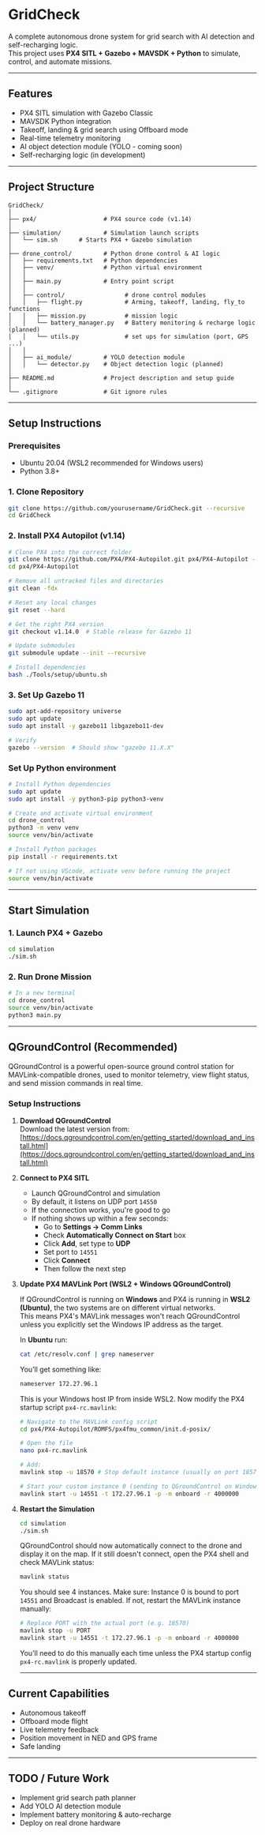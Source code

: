 # GridCheck

A complete autonomous drone system for grid search with AI detection and self-recharging logic.  
This project uses **PX4 SITL + Gazebo + MAVSDK + Python** to simulate, control, and automate missions.

---

## Features

- PX4 SITL simulation with Gazebo Classic
- MAVSDK Python integration
- Takeoff, landing & grid search using Offboard mode
- Real-time telemetry monitoring
- AI object detection module (YOLO - coming soon)
- Self-recharging logic (in development)

---

## Project Structure
```
GridCheck/
│
├── px4/                   # PX4 source code (v1.14)
│
├── simulation/            # Simulation launch scripts
│   └── sim.sh      # Starts PX4 + Gazebo simulation
│
├── drone_control/         # Python drone control & AI logic
│   ├── requirements.txt   # Python dependencies
│   ├── venv/              # Python virtual environment
│   │
│   ├── main.py            # Entry point script
│   │
│   ├── control/                 # drone control modules
│   │   ├── flight.py            # Arming, takeoff, landing, fly_to functions
│   │   ├── mission.py           # mission logic
│   │   └── battery_manager.py   # Battery monitoring & recharge logic (planned)
│   │   └── utils.py             # set ups for simulation (port, GPS ...)
│   │
│   ├── ai_module/         # YOLO detection module
│   │   └── detector.py    # Object detection logic (planned)
│               
├── README.md              # Project description and setup guide
│
└── .gitignore             # Git ignore rules
```

---

## Setup Instructions

### Prerequisites
- Ubuntu 20.04 (WSL2 recommended for Windows users)
- Python 3.8+

### 1. Clone Repository
```bash
git clone https://github.com/yourusername/GridCheck.git --recursive
cd GridCheck
```

### 2. Install PX4 Autopilot (v1.14)
```bash
# Clone PX4 into the correct folder
git clone https://github.com/PX4/PX4-Autopilot.git px4/PX4-Autopilot --recursive
cd px4/PX4-Autopilot

# Remove all untracked files and directories
git clean -fdx

# Reset any local changes
git reset --hard

# Get the right PX4 version
git checkout v1.14.0  # Stable release for Gazebo 11

# Update submodules
git submodule update --init --recursive

# Install dependencies
bash ./Tools/setup/ubuntu.sh
```

### 3. Set Up Gazebo 11
```bash
sudo apt-add-repository universe
sudo apt update
sudo apt install -y gazebo11 libgazebo11-dev

# Verify
gazebo --version  # Should show "gazebo 11.X.X"
```

### Set Up Python environment 
```bash
# Install Python dependencies 
sudo apt update
sudo apt install -y python3-pip python3-venv

# Create and activate virtual environment
cd drone_control
python3 -m venv venv
source venv/bin/activate

# Install Python packages
pip install -r requirements.txt

# If not using VScode, activate venv before running the project
source venv/bin/activate
```

---

##  Start Simulation

### 1. Launch PX4 + Gazebo
```bash
cd simulation
./sim.sh
```

### 2. Run Drone Mission
```bash
# In a new terminal
cd drone_control
source venv/bin/activate 
python3 main.py
```

---

## QGroundControl (Recommended)
QGroundControl is a powerful open-source ground control station for MAVLink-compatible drones, 
used to monitor telemetry, view flight status, and send mission commands in real time.

### Setup Instructions

1. **Download QGroundControl**  
   Download the latest version from:  
   [https://docs.qgroundcontrol.com/en/getting_started/download_and_install.html](https://docs.qgroundcontrol.com/en/getting_started/download_and_install.html)
   
2. **Connect to PX4 SITL**
   - Launch QGroundControl and simulation
   - By default, it listens on UDP port `14550`
   - If the connection works, you're good to go
   - If nothing shows up within a few seconds:
     - Go to **Settings → Comm Links**
     - Check **Automatically Connect on Start** box
     - Click **Add**, set type to **UDP**
     - Set port to `14551`
     - Click **Connect**
     - Then follow the next step

3. **Update PX4 MAVLink Port (WSL2 + Windows QGroundControl)**

   If QGroundControl is running on **Windows** and PX4 is running in **WSL2 (Ubuntu)**, the two systems are on different virtual networks.  
   This means PX4's MAVLink messages won't reach QGroundControl unless you explicitly set the Windows IP address as the target.
   
   In **Ubuntu** run:
   ```bash 
   cat /etc/resolv.conf | grep nameserver
   ```
   
   You’ll get something like:
   ```bash 
   nameserver 172.27.96.1
   ```
   
   This is your Windows host IP from inside WSL2. Now modify the PX4 startup script `px4-rc.mavlink`:
   ```bash
   # Navigate to the MAVLink config script
   cd px4/PX4-Autopilot/ROMFS/px4fmu_common/init.d-posix/
   
   # Open the file
   nano px4-rc.mavlink
   
   # Add:
   mavlink stop -u 18570 # Stop default instance (usually on port 18570)
   
   # Start your custom instance 0 (sending to QGroundControl on Windows)
   mavlink start -u 14551 -t 172.27.96.1 -p -m onboard -r 4000000
   ```

4. **Restart the Simulation**

   ```bash
   cd simulation
   ./sim.sh
   ```
   QGroundControl should now automatically connect to the drone and display it on the map. If it still doesn't connect, open the PX4 shell and check MAVLink status:
   ```bash
   mavlink status
   ```
   You should see 4 instances. Make sure: Instance 0 is bound to port `14551` and Broadcast is enabled. If not, restart the MAVLink instance manually:
   ```bash
   # Replace PORT with the actual port (e.g. 18570)
   mavlink stop -u PORT
   mavlink start -u 14551 -t 172.27.96.1 -p -m onboard -r 4000000
   ```
   You’ll need to do this manually each time unless the PX4 startup config `px4-rc.mavlink` is properly updated.
   
   ---

## Current Capabilities

- Autonomous takeoff
- Offboard mode flight
- Live telemetry feedback
- Position movement in NED and GPS frame
- Safe landing

---

## TODO / Future Work

- Implement grid search path planner
- Add YOLO AI detection module
- Implement battery monitoring & auto-recharge
- Deploy on real drone hardware





